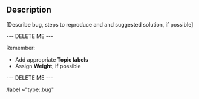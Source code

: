 ## Description

[Describe bug, steps to reproduce and and suggested solution, if possible]

--- DELETE ME ---

Remember: 
- Add appropriate **Topic labels** 
- Assign **Weight**, if possible

--- DELETE ME ---

/label ~"type::bug"